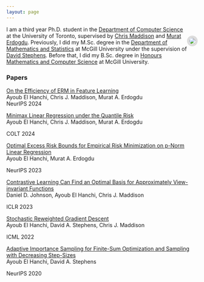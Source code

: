 ```yaml
---
layout: page
---
```

<img style="float: right;
    margin-top: 25px;
    margin-bottom: 35px;
    max-width: 30%;
    border: 6px solid #ddd;
    border-radius: 50%;
    box-sizing: border-box;"
    src="files/picture_3.png">

I am a third year Ph.D. student in the [Department of Computer Science](https://web.cs.toronto.edu/) at the University of Toronto, supervised by [Chris Maddison](https://www.cs.toronto.edu/~cmaddis/) and [Murat Erdogdu](https://www.cs.toronto.edu/~erdogdu/). Previously, I did my M.Sc. degree in the [Department of Mathematics and Statistics](https://www.mcgill.ca/mathstat/) at McGill University under the supervision of [David Stephens](https://www.math.mcgill.ca/dstephens/). Before that, I did my B.Sc. degree in
[Honours Mathematics and Computer Science](https://www.mcgill.ca/mathstat/undergraduate/programs/b-sc/joint-honours-mathematics-and-computer-science-b-sc) at McGill University.


<!---[Resume](files/resume.pdf) / [Google Scholar](https://scholar.google.com/citations?user=5ZzcGmgAAAAJ&hl=en&oi=ao)-->


### Papers ###

[On the Efficiency of ERM in Feature Learning](files/paper_6.pdf)  
Ayoub El Hanchi, Chris J. Maddison, Murat A. Erdogdu  
NeurIPS 2024  

[Minimax Linear Regression under the Quantile Risk](files/paper_5.pdf)  
Ayoub El Hanchi, Chris J. Maddison, Murat A. Erdogdu  
<!---*Conference on Learning Theory, 2024.*  -->
COLT 2024  
<!---[paper](files/paper_5.pdf)-->

[Optimal Excess Risk Bounds for Empirical Risk Minimization on p-Norm Linear Regression](files/paper_4.pdf)  
Ayoub El Hanchi, Murat A. Erdogdu  
<!---*Conference on Neural Information Processing Systems, 2023.*  -->
NeurIPS 2023  

[Contrastive Learning Can Find an Optimal Basis for Approximately View-invariant Functions](files/paper_3.pdf)  
Daniel D. Johnson, Ayoub El Hanchi, Chris J. Maddison  
<!---*International Conference on Learning Representations, 2023.*  -->
ICLR 2023  

[Stochastic Reweighted Gradient Descent](files/paper_2.pdf)  
Ayoub El Hanchi, David A. Stephens, Chris J. Maddison  
<!---*International Conference on Machine Learning, 2022.*  -->
ICML 2022  

[Adaptive Importance Sampling for Finite-Sum Optimization and Sampling with Decreasing Step-Sizes](files/paper_1.pdf)  
Ayoub El Hanchi, David A. Stephens  
<!---*Conference on Neural Information Processing Systems, 2020.*  -->
NeurIPS 2020  

<!---
### Notes ###



**A Lyapunov Analysis of Loopless SARAH.**  
Ayoub El Hanchi  
[paper](files/paper_2.pdf)

### Thesis ###
**Large Scale Optimization and Sampling for Machine Learning and Statistics.**  
M.Sc. in Mathematics and Statistics, McGill University, May 2021.  
[thesis](files/thesis_1.pdf)
-->

<!---
### Software ###
**TorchVr (in progress)**  
A PyTorch library providing PyTorch modules and samplers that produce efficient gradient estimators to accelerate training of large scale models.  
All samplers are written in C++ using an efficient tree implementation for increased performance.
The C++ code is then exposed to python
using [pybind11](https://github.com/pybind/pybind11).  
<a href="files/code_1.zip">source

### Old Reports  ###
+ *Langevin Diffusion as Gradient Flow in Wasserstein Space.*  
<a href="files/report_4.pdf">report</a>
+ *Scaling up MCMC for Bayesian inference using adaptive data subsampling.*  
<a href="files/report_3.pdf">report</a> \|
<a href="files/presentation_4.pdf">slides</a>
+ *Statistical learning under a non-iid data generating process.*  
<a href="files/report_2.pdf">report</a>
-->